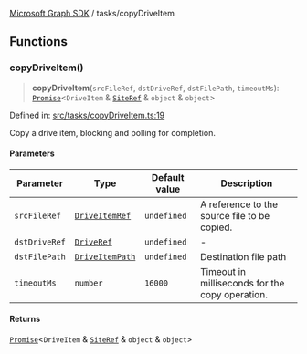[Microsoft Graph SDK](../modules.md) / tasks/copyDriveItem

## Functions

### copyDriveItem()

> **copyDriveItem**(`srcFileRef`, `dstDriveRef`, `dstFilePath`, `timeoutMs`): [`Promise`](https://developer.mozilla.org/docs/Web/JavaScript/Reference/Global_Objects/Promise)\<`DriveItem` & [`SiteRef`](../models/SiteRef.md#siteref) & `object` & `object`\>

Defined in: [src/tasks/copyDriveItem.ts:19](https://github.com/Future-Secure-AI/microsoft-graph/blob/6f587d043e8277194e9b2feca914ab2cba9d258d/src/tasks/copyDriveItem.ts#L19)

Copy a drive item, blocking and polling for completion.

#### Parameters

| Parameter | Type | Default value | Description |
| ------ | ------ | ------ | ------ |
| `srcFileRef` | [`DriveItemRef`](../models/DriveItemRef.md#driveitemref) | `undefined` | A reference to the source file to be copied. |
| `dstDriveRef` | [`DriveRef`](../models/DriveRef.md#driveref) | `undefined` | - |
| `dstFilePath` | [`DriveItemPath`](../models/DriveItemPath.md#driveitempath) | `undefined` | Destination file path |
| `timeoutMs` | `number` | `16000` | Timeout in milliseconds for the copy operation. |

#### Returns

[`Promise`](https://developer.mozilla.org/docs/Web/JavaScript/Reference/Global_Objects/Promise)\<`DriveItem` & [`SiteRef`](../models/SiteRef.md#siteref) & `object` & `object`\>
